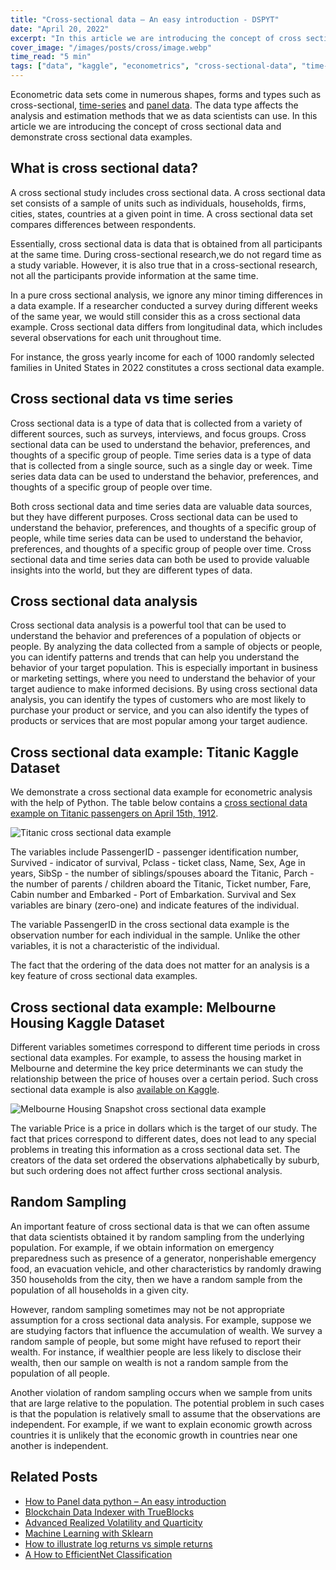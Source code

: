 ```yaml
---
title: "Cross-sectional data – An easy introduction - DSPYT"
date: "April 20, 2022"
excerpt: "In this article we are introducing the concept of cross sectional data. A cross sectional data example consists of a sample of units at a given point in time."
cover_image: "/images/posts/cross/image.webp"
time_read: "5 min"
tags: ["data", "kaggle", "econometrics", "cross-sectional-data", "time-series"]
---
```


Econometric data sets come in numerous shapes, forms and types such as cross-sectional, [time-series](https://dspyt.com/time-series-data-an-easy-introduction) and [panel data](https://dspyt.com/panel-data-econometrics-an-introduction-with-an-example-in-python). The data type affects the analysis and estimation methods that we as data scientists can use. In this article we are introducing the concept of cross sectional data and demonstrate cross sectional data examples.

## What is cross sectional data?

A cross sectional study includes cross sectional data. A cross sectional data set consists of a sample of units such as individuals, households, firms, cities, states, countries at a given point in time. A cross sectional data set compares differences between respondents.

Essentially, cross sectional data is data that is obtained from all participants at the same time. During cross-sectional research,we do not regard time as a study variable. However, it is also true that in a cross-sectional research, not all the participants provide information at the same time.

In a pure cross sectional analysis, we ignore any minor timing differences in a data example. If a researcher conducted a survey during different weeks of the same year, we would still consider this as a cross sectional data example. Cross sectional data differs from longitudinal data, which includes several observations for each unit throughout time.

For instance, the gross yearly income for each of 1000 randomly selected families in United States in 2022 constitutes a cross sectional data example.

## Cross sectional data vs time series

Cross sectional data is a type of data that is collected from a variety of different sources, such as surveys, interviews, and focus groups. Cross sectional data can be used to understand the behavior, preferences, and thoughts of a specific group of people. Time series data is a type of data that is collected from a single source, such as a single day or week. Time series data data can be used to understand the behavior, preferences, and thoughts of a specific group of people over time.

Both cross sectional data and time series data are valuable data sources, but they have different purposes. Cross sectional data can be used to understand the behavior, preferences, and thoughts of a specific group of people, while time series data can be used to understand the behavior, preferences, and thoughts of a specific group of people over time. Cross sectional data and time series data can both be used to provide valuable insights into the world, but they are different types of data.

## Cross sectional data analysis

Cross sectional data analysis is a powerful tool that can be used to understand the behavior and preferences of a population of objects or people. By analyzing the data collected from a sample of objects or people, you can identify patterns and trends that can help you understand the behavior of your target population. This is especially important in business or marketing settings, where you need to understand the behavior of your target audience to make informed decisions. By using cross sectional data analysis, you can identify the types of customers who are most likely to purchase your product or service, and you can also identify the types of products or services that are most popular among your target audience.

## Cross sectional data example: Titanic Kaggle Dataset

We demonstrate a cross sectional data example for econometric analysis with the help of Python. The table below contains a [cross sectional data example on Titanic passengers on April 15th, 1912](https://www.kaggle.com/c/titanic).

![Titanic cross sectional data example](/images/posts/cross/image-1.webp)

The variables include PassengerID - passenger identification number, Survived - indicator of survival, Pclass - ticket class, Name, Sex, Age in years, SibSp - the number of siblings/spouses aboard the Titanic, Parch - the number of parents / children aboard the Titanic, Ticket number, Fare, Cabin number and Embarked - Port of Embarkation. Survival and Sex variables are binary (zero-one) and indicate features of the individual.

The variable PassengerID in the cross sectional data example is the observation number for each individual in the sample. Unlike the other variables, it is not a characteristic of the individual.

The fact that the ordering of the data does not matter for an analysis is a key feature of cross sectional data examples.

## Cross sectional data example: Melbourne Housing Kaggle Dataset

Different variables sometimes correspond to different time periods in cross sectional data examples. For example, to assess the housing market in Melbourne and determine the key price determinants we can study the relationship between the price of houses over a certain period. Such cross sectional data example is also [available on Kaggle](https://www.kaggle.com/dansbecker/melbourne-housing-snapshot).

![Melbourne Housing Snapshot cross sectional data example](/images/posts/cross/image-2-1024x327.webp)

The variable Price is a price in dollars which is the target of our study. The fact that prices correspond to different dates, does not lead to any special problems in treating this information as a cross sectional data set. The creators of the data set ordered the observations alphabetically by suburb, but such ordering does not affect further cross sectional analysis.

## Random Sampling

An important feature of cross sectional data is that we can often assume that data scientists obtained it by random sampling from the underlying population. For example, if we obtain information on emergency preparedness such as presence of a generator, nonperishable emergency food, an evacuation vehicle, and other characteristics by randomly drawing 350 households from the city, then we have a random sample from the population of all households in a given city.

However, random sampling sometimes may not be not appropriate assumption for a cross sectional data analysis. For example, suppose we are studying factors that influence the accumulation of wealth. We survey a random sample of people, but some might have refused to report their wealth. For instance, if wealthier people are less likely to disclose their wealth, then our sample on wealth is not a random sample from the population of all people.

Another violation of random sampling occurs when we sample from units that are large relative to the population. The potential problem in such cases is that the population is relatively small to assume that the observations are independent. For example, if we want to explain economic growth across countries it is unlikely that the economic growth in countries near one another is independent.

## Related Posts

- [How to Panel data python – An easy introduction](https://dspyt.com/panel-data-econometrics-an-introduction-with-an-example-in-python)
- [Blockchain Data Indexer with TrueBlocks](https://dspyt.com/blockchain-data-indexer-with-trueblocks)
- [Advanced Realized Volatility and Quarticity](https://dspyt.com/advanced-realized-volatility-and-quarticity)
- [Machine Learning with Sklearn](https://dspyt.com/machine-learning-time-series-temperature-data-modeling)
- [How to illustrate log returns vs simple returns](https://dspyt.com/simple-returns-log-return-and-volatility-simple-introduction)
- [A How to EfficientNet Classification](https://dspyt.com/efficientnet-classification)
